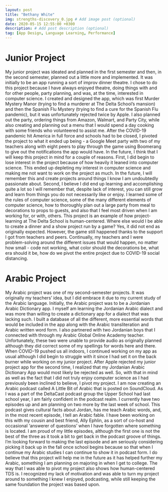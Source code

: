 ```yaml
---
layout: post
title: "Bethany White"
img: strengths-discovery_0.jpg # Add image post (optional)
date: 2020-05-15 12:55:00 +0300
description: # Add post description (optional)
tag: [App Design, Language Learning, Performance]
---
```

# Junior Project
My junior project was ideated and planned in the first semester and then, in the second semester, planned out a little more and implemented. It was initially to be an app running a sort of improv dinner theatre. I chose to do this project because I have always enjoyed theatre, doing things with and for other people, party planning, and was, at the time, interested in computer science. I created and designed the app, which was first Murder Mystery Manor (trying to find a murderer at The Delta School’s mansion) and then the Spanish Flu Mystery (trying to find a cure for the Spanish Flu pandemic), but it was unfortunately rejected twice by Apple. I also planned out the party, ordering things from Amazon, Walmart, and Party City, while also creating and planning out a menu that I would spend a day cooking with some friends who volunteered to assist me. After the COVID-19 pandemic hit America in full force and schools had to be closed, I pivoted the project to what it ended up being - a Google Meet party with two of my teachers along with eight peers to play through the game using Boomerang to give out the notifications the app would have.
In the future, I think that I will keep this project in mind for a couple of reasons. First, I did begin to lose interest in the project because of how heavily it leaned into computer science. This ended up depleting my interest in computer science and making me not want to work on the project as much. In the future, I will remember this and create projects around things I know I am undoubtedly passionate about. Second, I believe I did end up learning and accomplishing quite a lot so I will remember that, despite lack of interest, you can still grow and learn from things you do not necessarily like or enjoy. I learned some of the rules of computer science, some of the many different elements of computer science, how to thoroughly plan out a large party from meal to decorations to props to guests, and also that I feel most driven when I am working for, or with, others.
This project is an example of how project-learning at The Delta School is human-centered. Where else would I be able to create a dinner and a show project run by a game? Yes, it did not end as originally expected. However, the game still happened thanks to the support I got from teachers and peers. Continually, my teachers and I were problem-solving around the different issues that would happen, no matter how small - code not working, what color should the decorations be, what era should it be, how do we pivot the entire project due to COVID-19 social distancing.

# Arabic Project
My Arabic project was one of my second-semester projects. It was originally my teachers’ idea, but I did embrace it due to my current study of the Arabic language. Initially, the Arabic project was to be a Jordanian Arabic Dictionary app. I myself am learning the Jordanian Arabic dialect and was more than willing to create a dictionary app for a dialect that was lacking such. I built a database of all the different, more essential words that would be included in the app along with the Arabic transliteration and Arabic written word form. I also partnered with two Jordanian boys that I connected with through my Arabic Global Online Academy teacher. Unfortunately, these two were unable to provide audio as originally planned although they did correct some of my spellings for words here and there. When COVID-19 pushed us all indoors, I continued working on my app as usual although I did begin to struggle with it since I had set it on the back burner while working on my junior project. After Apple rejected my junior project app for the second time, I realized that my Jordanian Arabic Dictionary App would most likely be rejected as well. So, with that in mind as well as the fact that I did not truly enjoy computer science as I had previously been inclined to believe, I pivot my project.
I am now creating an Arabic podcast called A Little Bit of Arabic that is posted on SoundCloud. As I was a part of the DeltaCast podcast group the Upper School had last school year, I am fairly confident in the podcast realm. I currently have two episodes up and am planning on two more by the last week of school. This podcast gives cultural facts about Jordan, has me teach Arabic words, and, in the most recent episode, I tell an Arabic fable. I have been working on this with my cousin and best friend, Ally Ephlin, as a sort of co-host and occasional ‘answerer of questions’ when I have forgotten where something is located. I am proud of my little episodes, although the first one is not the best of the three as it took a bit to get back in the podcast groove of things. I’m looking forward to making the last episode and am seriously considering picking it back up in the fall once school begins because so that when I continue my Arabic studies I can continue to show it in podcast form.
I do believe that this project will help me in the future as it has helped further my Arabic, something I am planning on majoring in when I get to college. The way that I was able to pivot my project also shows how human-centered TDS is. I recognized my lack of motivation and was able to turn my project around to something I knew I enjoyed, podcasting, while still keeping the same foundation the project was based upon.
